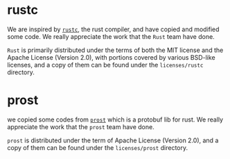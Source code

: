 # rustc

We are inspired by [`rustc`](https://github.com/rust-lang/rust/tree/master/compiler), the rust compiler, and have copied and modified some code. We really appreciate the work that the `Rust` team have done.

`Rust` is primarily distributed under the terms of both the MIT license and the Apache License (Version 2.0), with portions covered by various BSD-like licenses, and a copy of them can be found under the `licenses/rustc` directory.

# prost
we copied some codes from [`prost`](https://github.com/tokio-rs/prost) which is a protobuf lib for rust. We really appreciate the work that the `prost` team have done.

`prost` is distributed under the term of Apache License (Version 2.0), and a copy of them can be found under the `licenses/prost` directory.